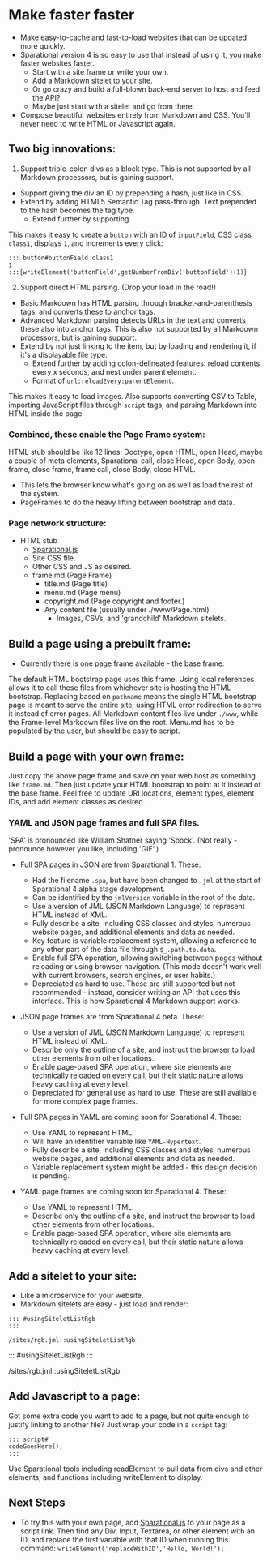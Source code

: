 # Make faster faster

- Make easy-to-cache and fast-to-load websites that can be updated more quickly.
- Sparational version 4 is so easy to use that instead of using it, you make faster websites faster.
  - Start with a site frame or write your own.
  - Add a Markdown sitelet to your site.
  - Or go crazy and build a full-blown back-end server to host and feed the API? 
  - Maybe just start with a sitelet and go from there.
- Compose beautiful websites entirely from Markdown and CSS. You'll never need to write HTML or Javascript again.

## Two big innovations:

1. Support triple-colon divs as a block type. This is not supported by all Markdown processors, but is gaining support. 
  - Support giving the div an ID by prepending a hash, just like in CSS.
  - Extend by adding HTML5 Semantic Tag pass-through. Text prepended to the hash becomes the tag type. 
    - Extend further by supporting 

This makes it easy to create a `button` with an ID of `inputField`, CSS class `class1`, displays `1`, and increments every click:

```
::: button#buttonField class1
1
:::{writeElement('buttonField',getNumberFromDiv('buttonField')+1)}
```

2. Support direct HTML parsing. (Drop your load in the road!)
  - Basic Markdown has HTML parsing through bracket-and-parenthesis tags, and converts these to anchor tags.
  - Advanced Markdown parsing detects URLs in the text and converts these also into anchor tags. This is also not supported by all Markdown processors, but is gaining support. 
  - Extend by not just linking to the item, but by loading and rendering it, if it's a displayable file type.
    - Extend further by adding colon-delineated features: reload contents every x seconds, and nest under parent element. 
	- Format of `url:reloadEvery:parentElement`. 
  
This makes it easy to load images. Also supports converting CSV to Table, importing JavaScript files through `script` tags, and parsing Markdown into HTML inside the page. 

### Combined, these enable the Page Frame system: 

HTML stub should be like 12 lines: Doctype, open HTML, open Head, maybe a couple of meta elements, Sparational call, close Head, open Body, open frame, close frame, frame call, close Body, close HTML. 

- This lets the browser know what's going on as well as load the rest of the system.
- PageFrames to do the heavy lifting between bootstrap and data. 

### Page network structure: 

- HTML stub
  - [Sparational.js](https://www.Sparational.com/Sparational.js)
  - Site CSS file.
  - Other CSS and JS as desired.
  - frame.md (Page Frame)
    - title.md (Page title)
	- menu.md (Page menu)
	- copyright.md (Page copyright and footer.)
	- Any content file (usually under ./www/Page.html)
	  - Images, CSVs, and 'grandchild' Markdown sitelets.

## Build a page using a prebuilt frame:

- Currently there is one page frame available - the base frame:

The default HTML bootstrap page uses this frame. Using local references allows it to call these files from whichever site is hosting the HTML bootstrap. Replacing based on `pathname` means the single HTML bootstrap page is meant to serve the entire site, using HTML error redirection to serve it instead of error pages. All Markdown content files live under `./www`, while the Frame-level Markdown files live on the root. Menu.md has to be populated by the user, but should be easy to script. 

## Build a page with your own frame:

Just copy the above page frame and save on your web host as something like `frame.md`. Then just update your HTML bootstrap to point at it instead of the base frame. Feel free to update URI locations, element types, element IDs, and add element classes as desired. 

### YAML and JSON page frames and full SPA files.

'SPA' is pronounced like William Shatner saying 'Spock'. (Not really - pronounce however you like, including 'GIF'.)

- Full SPA pages in JSON are from Sparational 1. These:
  - Had the filename `.spa`, but have been changed to `.jml` at the start of Sparational 4 alpha stage development.
  - Can be identified by the `jmlVersion` variable in the root of the data.
  - Use a version of JML (JSON Markdown Language) to represent HTML instead of XML. 
  - Fully describe a site, including CSS classes and styles, numerous website pages, and additional elements and data as needed.
  - Key feature is variable replacement system, allowing a reference to any other part of the data file through `$_.path.to.data`. 
  - Enable full SPA operation, allowing switching between pages without reloading or using browser navigation. (This mode doesn't work well with current browsers, search engines, or user habits.)
  - Depreciated as hard to use. These are still supported but not recommended - instead, consider writing an API that uses this interface. This is how Sparational 4 Markdown support works. 

- JSON page frames are from Sparational 4 beta. These:
  - Use a version of JML (JSON Markdown Language) to represent HTML instead of XML. 
  - Describe only the outline of a site, and instruct the browser to load other elements from other locations.
  - Enable page-based SPA operation, where site elements are technically reloaded on every call, but their static nature allows heavy caching at every level.
  - Depreciated for general use as hard to use. These are still available for more complex page frames.

- Full SPA pages in YAML are coming soon for Sparational 4. These:
  - Use YAML to represent HTML. 
  - Will have an identifier variable like `YAML-Hypertext`. 
  - Fully describe a site, including CSS classes and styles, numerous website pages, and additional elements and data as needed.
  - Variable replacement system might be added - this design decision is pending.

- YAML page frames are coming soon for Sparational 4. These:
  - Use YAML to represent HTML. 
  - Describe only the outline of a site, and instruct the browser to load other elements from other locations.
  - Enable page-based SPA operation, where site elements are technically reloaded on every call, but their static nature allows heavy caching at every level.

## Add a sitelet to your site:

- Like a microservice for your website.
- Markdown sitelets are easy - just load and render:

```
::: #usingSiteletListRgb
:::

/sites/rgb.jml::usingSiteletListRgb
```

::: #usingSiteletListRgb
:::

/sites/rgb.jml::usingSiteletListRgb

## Add Javascript to a page:

Got some extra code you want to add to a page, but not quite enough to justify linking to another file? Just wrap your code in a `script` tag:

```
::: script#
codeGoesHere();
:::
```

Use Sparational tools including readElement to pull data from divs and other elements, and functions including writeElement to display.

## Next Steps

- To try this with your own page, add [Sparational.js](https://www.Sparational.com/Sparational.js) to your page as a script link. Then find any Div, Input, Textarea, or other element with an ID, and replace the first variable with that ID when running this command: `writeElement('replaceWithID','Hello, World!');`

